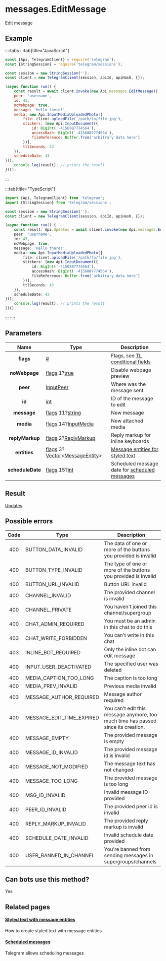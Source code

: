# messages.EditMessage

Edit message



## Example

::::tabs
:::tab{title="JavaScript"}
```js
const {Api, TelegramClient} = require('telegram');
const {StringSession} = require('telegram/sessions');

const session = new StringSession('');
const client = new TelegramClient(session, apiId, apiHash, {});

(async function run() {
    const result = await client.invoke(new Api.messages.EditMessage({
    peer: 'username',
    id: 43,
    noWebpage: true,
    message: 'Hello there!',
    media: new Api.InputMediaUploadedPhoto({
        file: client.uploadFile('/path/to/file.jpg'),
        stickers: [new Api.InputDocument({
            id: BigInt('-4156887774564'),
            accessHash: BigInt('-4156887774564'),
            fileReference: Buffer.from('arbitrary data here')
        })],
        ttlSeconds: 43
    }),
    scheduleDate: 43
}));
    console.log(result); // prints the result
})();
```
:::

:::tab{title="TypeScript"}
```ts
import {Api, TelegramClient} from 'telegram';
import {StringSession} from 'telegram/sessions';

const session = new StringSession('');
const client = new TelegramClient(session, apiId, apiHash, {});

(async function run() {
    const result: Api.Updates = await client.invoke(new Api.messages.EditMessage({
    peer: 'username',
    id: 43,
    noWebpage: true,
    message: 'Hello there!',
    media: new Api.InputMediaUploadedPhoto({
        file: client.uploadFile('/path/to/file.jpg'),
        stickers: [new Api.InputDocument({
            id: BigInt('-4156887774564'),
            accessHash: BigInt('-4156887774564'),
            fileReference: Buffer.from('arbitrary data here')
        })],
        ttlSeconds: 43
    }),
    scheduleDate: 43
}));
    console.log(result); // prints the result
})();
```
:::
::::



## Parameters

| Name | Type | Description |
| :--: | ---- | ----------- |
| **flags** | [#](https://core.telegram.org/type/%23) | Flags, see [TL conditional fields](https://core.telegram.org/mtproto/TL-combinators#conditional-fields) 
| **noWebpage** | [flags](https://core.telegram.org/mtproto/TL-combinators#conditional-fields).1?[true](https://core.telegram.org/constructor/true) | Disable webpage preview 
| **peer** | [InputPeer](https://core.telegram.org/type/InputPeer) | Where was the message sent 
| **id** | [int](https://core.telegram.org/type/int) | ID of the message to edit 
| **message** | [flags](https://core.telegram.org/mtproto/TL-combinators#conditional-fields).11?[string](https://core.telegram.org/type/string) | New message 
| **media** | [flags](https://core.telegram.org/mtproto/TL-combinators#conditional-fields).14?[InputMedia](https://core.telegram.org/type/InputMedia) | New attached media 
| **replyMarkup** | [flags](https://core.telegram.org/mtproto/TL-combinators#conditional-fields).2?[ReplyMarkup](https://core.telegram.org/type/ReplyMarkup) | Reply markup for inline keyboards 
| **entities** | [flags](https://core.telegram.org/mtproto/TL-combinators#conditional-fields).3?[Vector](https://core.telegram.org/type/Vector%20t)<[MessageEntity](https://core.telegram.org/type/MessageEntity)> | [Message entities for styled text](https://core.telegram.org/api/entities) 
| **scheduleDate** | [flags](https://core.telegram.org/mtproto/TL-combinators#conditional-fields).15?[int](https://core.telegram.org/type/int) | Scheduled message date for [scheduled messages](https://core.telegram.org/api/scheduled-messages) 


## Result

[Updates](https://core.telegram.org/type/Updates)



## Possible errors

| Code | Type | Description |
| :--: | ---- | ----------- |
| 400 | BUTTON\_DATA\_INVALID | The data of one or more of the buttons you provided is invalid 
| 400 | BUTTON\_TYPE\_INVALID | The type of one or more of the buttons you provided is invalid 
| 400 | BUTTON\_URL\_INVALID | Button URL invalid 
| 400 | CHANNEL\_INVALID | The provided channel is invalid 
| 400 | CHANNEL\_PRIVATE | You haven't joined this channel/supergroup 
| 400 | CHAT\_ADMIN\_REQUIRED | You must be an admin in this chat to do this 
| 403 | CHAT\_WRITE\_FORBIDDEN | You can't write in this chat 
| 403 | INLINE\_BOT\_REQUIRED | Only the inline bot can edit message 
| 400 | INPUT\_USER\_DEACTIVATED | The specified user was deleted 
| 400 | MEDIA\_CAPTION\_TOO\_LONG | The caption is too long 
| 400 | MEDIA\_PREV\_INVALID | Previous media invalid 
| 403 | MESSAGE\_AUTHOR\_REQUIRED | Message author required 
| 400 | MESSAGE\_EDIT\_TIME\_EXPIRED | You can't edit this message anymore, too much time has passed since its creation. 
| 400 | MESSAGE\_EMPTY | The provided message is empty 
| 400 | MESSAGE\_ID\_INVALID | The provided message id is invalid 
| 400 | MESSAGE\_NOT\_MODIFIED | The message text has not changed 
| 400 | MESSAGE\_TOO\_LONG | The provided message is too long 
| 400 | MSG\_ID\_INVALID | Invalid message ID provided 
| 400 | PEER\_ID\_INVALID | The provided peer id is invalid 
| 400 | REPLY\_MARKUP\_INVALID | The provided reply markup is invalid 
| 400 | SCHEDULE\_DATE\_INVALID | Invalid schedule date provided 
| 400 | USER\_BANNED\_IN\_CHANNEL | You're banned from sending messages in supergroups/channels 


## Can bots use this method?

Yes

## Related pages

#### [Styled text with message entities](https://core.telegram.org/api/entities)

How to create styled text with message entities



#### [Scheduled messages](https://core.telegram.org/api/scheduled-messages)

Telegram allows scheduling messages




